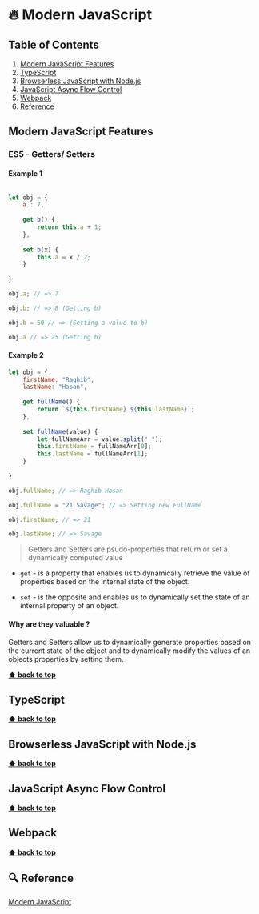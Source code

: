 # 🔥 Modern JavaScript

## Table of Contents
1. [Modern JavaScript Features](#modern-javascript-features)
2. [TypeScript](#typescript)
3. [Browserless JavaScript with Node.js](#browserless-javascript-with-nodejs)
4. [JavaScript Async Flow Control](#javascript-async-flow-control)
5. [Webpack](#webpack)
6. [Reference](#reference)

## Modern JavaScript Features

### ES5 - Getters/ Setters

#### Example 1 
```javascript

let obj = {
	a : 7,
	
	get b() {
		return this.a + 1;
	},
	
	set b(x) {
		this.a = x / 2;
	}
	
}

obj.a; // => 7

obj.b; // => 8 (Getting b)

obj.b = 50 // => (Setting a value to b)

obj.a // => 25 (Getting b)

```

#### Example 2

```javascript
let obj = {
	firstName: "Raghib",
	lastName: "Hasan",
	
	get fullName() {
		return `${this.firstName} ${this.lastName}`;
	},
	
	set fullName(value) {
		let fullNameArr = value.split(" ");
		this.firstName = fullNameArr[0];
		this.lastName = fullNameArr[1];
	}
	
}

obj.fullName; // => Raghib Hasan

obj.fullName = "21 Savage"; // => Setting new FullName

obj.firstName; // => 21

obj.lastName; // => Savage

```


> Getters and Setters are psudo-properties that return or set a dynamically computed value

* `get` - is a property that enables us to dynamically retrieve the value of properties based on the internal state of the object.

* `set` - is the opposite and enables us to dynamically set the state of an internal property of an object.

#### Why are they valuable ?

 Getters and Setters allow us to dynamically generate properties based on the current state of the object and to dynamically modify the values of an objects properties by setting them.




**[⬆ back to top](#table-of-contents)**

## TypeScript
**[⬆ back to top](#table-of-contents)**

## Browserless JavaScript with Node.js
**[⬆ back to top](#table-of-contents)**

## JavaScript Async Flow Control
**[⬆ back to top](#table-of-contents)**

## Webpack
**[⬆ back to top](#table-of-contents)**

## 🔍 Reference
[Modern JavaScript](http://courses.angularclass.com/courses/84542/lectures/1223851)